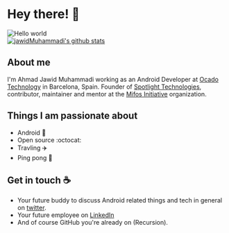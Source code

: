 # Hey there! :wave:

<img src="https://raw.githubusercontent.com/sagar-viradiya/sagar-viradiya/master/resources/banner.png" alt="Hello world">

<br/>
<a href="https://github.com/jawidMuhammadi?tab=repositories">
 <img align="center" src="https://github-readme-stats.vercel.app/api?username=jawidMuhammadi&&show_icons=true&title_color=ffffff&icon_color=87ceeb&text_color=daf7dc&bg_color=002366&show_icons=true&theme=dracula&line_height=27" alt="jawidMuhammadi's github stats"/>
</a>

## About me

I'm Ahmad Jawid Muhammadi working as an Android Developer at [Ocado Technology](https://www.ocadogroup.com/technology/development-centres/barcelona/) in Barcelona, Spain. Founder of [Spotlight Technologies](https://play.google.com/store/apps/developer?id=Spotlight+Technologies&hl=en_IN&gl=US), contributor, maintainer and mentor at the [Mifos Initiative](https://mifos.org/) organization.


## Things I am passionate about

- Android :robot:
- Open source :octocat:
- Travling :airplane:
- Ping pong 🏓

## Get in touch :coffee:

- Your future buddy to discuss Android related things and tech in general on [twitter](https://twitter.com/muhammadi_jawid).
- Your future employee on [LinkedIn](https://www.linkedin.com/in/jawidmuhammadi)
- And of course GitHub you're already on (Recursion).


<!--
**jawidMuhammadi/jawidMuhammadi** is a ✨ _special_ ✨ repository because its `README.md` (this file) appears on your GitHub profile.

Here are some ideas to get you started:

- 🔭 I’m currently working on ...
- 🌱 I’m currently learning ...
- 👯 I’m looking to collaborate on ...
- 🤔 I’m looking for help with ...
- 💬 Ask me about ...
- 📫 How to reach me: ...
- 😄 Pronouns: ...
- ⚡ Fun fact: ...

-->
